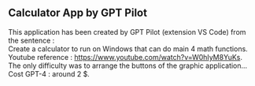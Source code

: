 ## Calculator App by GPT Pilot
This application has been created by GPT Pilot (extension VS Code) from the sentence :  
Create a calculator to run on Windows that can do main 4 math functions.  
Youtube reference : https://www.youtube.com/watch?v=W0hIyM8YuKs.  
The only difficulty was to arrange the buttons of the graphic application...  
Cost GPT-4 : around 2 $.
